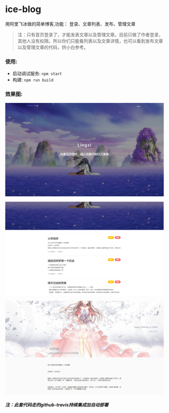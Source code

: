 # ice-blog

用阿里飞冰做的简单博客,功能： 登录、文章列表、发布、管理文章

>注：只有首页登录了，才能发表文章以及管理文章。目前只做了作者登录，其他人没有权限。所以你们只能看列表以及文章详情，也可以看到发布文章以及管理文章的代码，供小白参考。

### 使用:

* 启动调试服务: `npm start`
* 构建: `npm run build`


### 效果图:
![screenshot](./首页.png)

![screenshot](./首页1.png)

![screenshot](./文章详情.png)

##### 注：此套代码走的github-travis持续集成加自动部署
